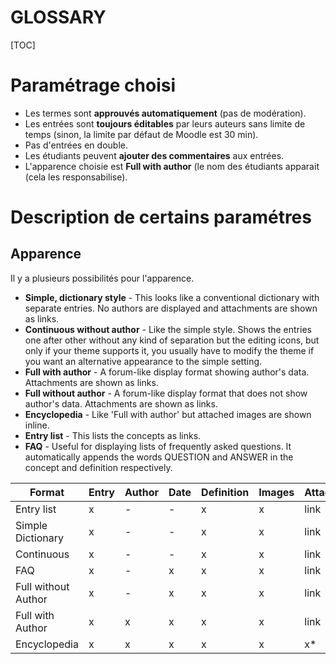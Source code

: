 <h1>GLOSSARY</h1>

[TOC]

# Paramétrage choisi

- Les termes sont **approuvés automatiquement** (pas de modération).
- Les entrées sont **toujours éditables** par leurs auteurs sans limite de temps (sinon, la limite par défaut de Moodle est 30 min).
- Pas d'entrées en double.
- Les étudiants peuvent **ajouter des commentaires** aux entrées.
- L'apparence choisie est **Full with author** (le nom des étudiants apparait (cela les responsabilise).

# Description de certains paramétres

## Apparence

Il y a plusieurs possibilités pour l'apparence.

- **Simple, dictionary style** - This looks like a conventional dictionary with separate entries. No authors are displayed and attachments are shown as links.
- **Continuous without author** - Like the simple style. Shows the entries one after other without any kind of separation but the editing icons, but only if your theme supports it, you usually have to modify the theme if you want an alternative appearance to the simple setting.
- **Full with author** - A forum-like display format showing author's data. Attachments are shown as links.
- **Full without author** - A forum-like display format that does not show author's data. Attachments are shown as links.
- **Encyclopedia** - Like 'Full with author' but attached images are shown inline.
- **Entry list** - This lists the concepts as links.
- **FAQ** - Useful for displaying lists of frequently asked questions. It automatically appends the words QUESTION and ANSWER in the concept and definition respectively.

| **Format**          | **Entry** | **Author** | **Date** | **Definition** | **Images** | **Attachments** |
| ------------------- | --------- | ---------- | -------- | -------------- | ---------- | --------------- |
| Entry list          | x         | -          | -        | x              | x          | link            |
| Simple Dictionary   | x         | -          | -        | x              | x          | link            |
| Continuous          | x         | -          | -        | x              | x          | link            |
| FAQ                 | x         | -          | x        | x              | x          | link            |
| Full without Author | x         | -          | x        | x              | x          | link            |
| Full with Author    | x         | x          | x        | x              | x          | link            |
| Encyclopedia        | x         | x          | x        | x              | x          | x*              |


